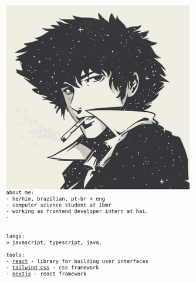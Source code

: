 <div>
<p float="left">
  <img src="https://github.com/claudinxch/claudinxch/blob/main/img1.png" width="500" align="left">
    <p float="left">
      <samp>
        <br>
        <br>
        about me:<br>
               - he/him, brazilian, pt-br + eng<br>
               - computer science student at ibmr<br>
               - working as frontend developer intern at hai.<br>
               - <br>
        <br>
        <br>
        langs:<br>
            > javascript, typescript, java.
        <br>
        <br>
        tools:<br>
          - <a href="https://react.dev">react</a> - library for building user interfaces <br> 
          - <a href="https://tailwindcss.com">tailwind css</a> - css framework<br>
          - <a href="https://nextjs.org">nextjs</a> - react framework <br>
       <br>
       <br>
      </samp>
    </p>
  </p>
</div>
